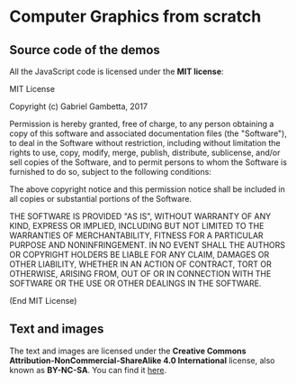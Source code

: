 # Computer Graphics from scratch

## Source code of the demos

All the JavaScript code is licensed under the **MIT license**:

MIT License

Copyright (c) Gabriel Gambetta, 2017

Permission is hereby granted, free of charge, to any person obtaining a copy
of this software and associated documentation files (the "Software"), to deal
in the Software without restriction, including without limitation the rights
to use, copy, modify, merge, publish, distribute, sublicense, and/or sell
copies of the Software, and to permit persons to whom the Software is
furnished to do so, subject to the following conditions:

The above copyright notice and this permission notice shall be included in all
copies or substantial portions of the Software.

THE SOFTWARE IS PROVIDED "AS IS", WITHOUT WARRANTY OF ANY KIND, EXPRESS OR
IMPLIED, INCLUDING BUT NOT LIMITED TO THE WARRANTIES OF MERCHANTABILITY,
FITNESS FOR A PARTICULAR PURPOSE AND NONINFRINGEMENT. IN NO EVENT SHALL THE
AUTHORS OR COPYRIGHT HOLDERS BE LIABLE FOR ANY CLAIM, DAMAGES OR OTHER
LIABILITY, WHETHER IN AN ACTION OF CONTRACT, TORT OR OTHERWISE, ARISING FROM,
OUT OF OR IN CONNECTION WITH THE SOFTWARE OR THE USE OR OTHER DEALINGS IN THE
SOFTWARE.

(End MIT License)


## Text and images

The text and images are licensed under the **Creative Commons Attribution-NonCommercial-ShareAlike 4.0 International**
license, also known as **BY-NC-SA**. You can find it [here](https://creativecommons.org/licenses/by-nc-sa/4.0/).

